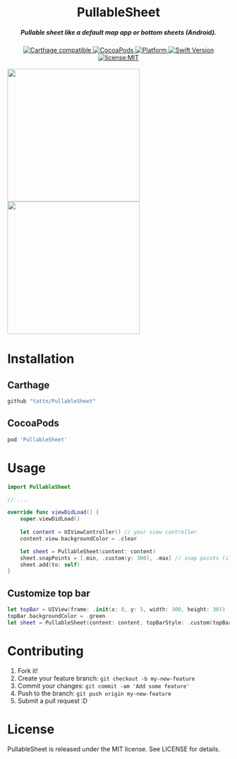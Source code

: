 <h1 align="center">PullableSheet</h1>

<h5 align="center">Pullable sheet like a default map app or bottom sheets (Android).</h5>

<div align="center">
  <a href="https://github.com/Carthage/Carthage">
    <img src="https://img.shields.io/badge/Carthage-compatible-4BC51D.svg?style=flat" alt="Carthage compatible" />
  </a>
  <a href="http://cocoapods.org/pods/PullableSheet">
    <img src="https://img.shields.io/cocoapods/v/PullableSheet.svg" alt="CocoaPods" />
  </a>
  <a href="http://cocoapods.org/pods/PullableSheet">
    <img src="https://img.shields.io/cocoapods/p/PullableSheet.svg" alt="Platform" />
  </a>
  <a href="https://developer.apple.com/swift">
    <img src="https://img.shields.io/badge/Swift-5-F16D39.svg" alt="Swift Version" />
  </a>
  <a href="./LICENSE">
    <img src="https://img.shields.io/badge/license-MIT-green.svg?style=flat-square" alt="license:MIT" />
  </a>
</div>

<br />

<img src="https://github.com/tattn/PullableSheet/raw/master/docs/assets/demo1.gif" width=300px />
<img src="https://github.com/tattn/PullableSheet/raw/master/docs/assets/demo2.gif" width=300px />


# Installation

## Carthage

```ruby
github "tattn/PullableSheet"
```

## CocoaPods

```ruby
pod 'PullableSheet'
```

# Usage

```swift
import PullableSheet

// ....

override func viewDidLoad() {
    super.viewDidLoad()
    
    let content = UIViewController() // your view controller
    content.view.backgroundColor = .clear

    let sheet = PullableSheet(content: content)
    sheet.snapPoints = [.min, .custom(y: 300), .max] // snap points (if needed)
    sheet.add(to: self)
}
```

## Customize top bar

```swift
let topBar = UIView(frame: .init(x: 0, y: 5, width: 300, height: 30))
topBar.backgroundColor = .green
let sheet = PullableSheet(content: content, topBarStyle: .custom(topBar))
```


# Contributing

1. Fork it!
2. Create your feature branch: `git checkout -b my-new-feature`
3. Commit your changes: `git commit -am 'Add some feature'`
4. Push to the branch: `git push origin my-new-feature`
5. Submit a pull request :D

# License

PullableSheet is released under the MIT license. See LICENSE for details.
